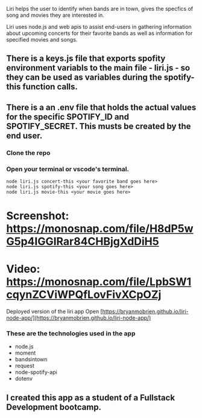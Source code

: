 
Liri helps the user to identify when bands are in town, gives the specfics of song and movies they are interested in.


Liri uses node.js and web apis to assist end-users in gathering information about upcoming concerts for their favorite bands as well as information for specified movies and songs.

## There is a keys.js file that exports spofity environment variabls to the main file - liri.js - so they can be used as variables during the spotify-this function calls.

## There is a an .env file that holds the actual values for the specific SPOTIFY_ID and SPOTIFY_SECRET.  This musts be created by the end user.

### Clone the repo
### Open your terminal or vscode's terminal.
``` 
node liri.js concert-this <your favorite band goes here>
node liri.js spotify-this <your song goes here>
node liri.js movie-this <your movie goes here>
```

# Screenshot: https://monosnap.com/file/H8dP5wG5p4IGGIRar84CHBjgXdDiH5
# Video: https://monosnap.com/file/LpbSW1cqynZCViWPQfLovFivXCpOZj

Deployed version of the liri app
Open [https://bryanmobrien.github.io/liri-node-app/](https://bryanmobrien.github.io/liri-node-app/)

### These are the technologies used in the app
- node.js 
- moment
- bandsintown
- request
- node-spotify-api
- dotenv

## I created this app as a student of a Fullstack Development bootcamp.
